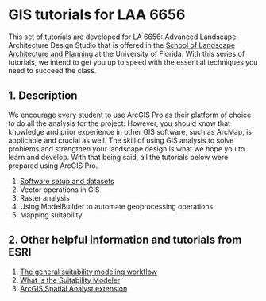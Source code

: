 # GIS tutorials for LAA 6656

This set of tutorials are developed for LA 6656: Advanced Landscape Architecture Design Studio that is offered in the [School of Landscape Architecture and Planning](https://dcp.ufl.edu/slap/) at the University of Florida. With this series of tutorials, we intend to get you up to speed with the essential techniques you need to succeed the class.

## 1. Description

We encourage every student to use ArcGIS Pro as their platform of choice to do all the analysis for the project. However, you should know that knowledge and prior experience in other GIS software, such as ArcMap, is applicable and crucial as well. The skill of using GIS analysis to solve problems and strengthen your landscape design is what we hope you to learn and develop. With that being said, all the tutorials below were prepared using ArcGIS Pro.

1. [Software setup and datasets](tutorials/1-software_and_data.md)
2. Vector operations in GIS
3. Raster analysis
4. Using ModelBuilder to automate geoprocessing operations
5. Mapping suitability

## 2. Other helpful information and tutorials from ESRI

1. [The general suitability modeling workflow](https://pro.arcgis.com/en/pro-app/help/analysis/spatial-analyst/suitability-modeler/the-general-suitability-modeling-workflow.htm)
2. [What is the Suitability Modeler](https://pro.arcgis.com/en/pro-app/help/analysis/spatial-analyst/suitability-modeler/what-is-the-suitability-modeler.htm)
3. [ArcGIS Spatial Analyst extension](https://pro.arcgis.com/en/pro-app/help/analysis/spatial-analyst/basics/what-is-the-spatial-analyst-extension.htm)